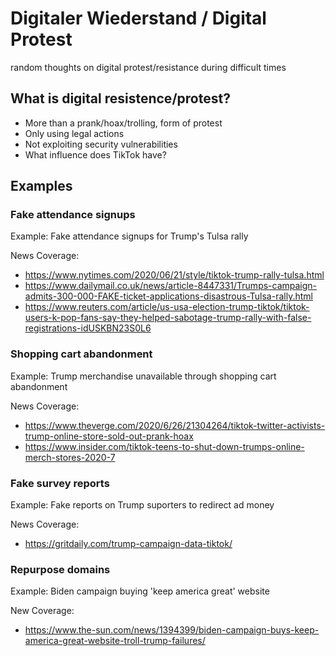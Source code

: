 # Digitaler Wiederstand / Digital Protest
random thoughts on digital protest/resistance during difficult times

## What is digital resistence/protest?
* More than a prank/hoax/trolling, form of protest
* Only using legal actions
* Not exploiting security vulnerabilities
* What influence does TikTok have?

## Examples
### Fake attendance signups
Example: Fake attendance signups for Trump's Tulsa rally

News Coverage:
* https://www.nytimes.com/2020/06/21/style/tiktok-trump-rally-tulsa.html
* https://www.dailymail.co.uk/news/article-8447331/Trumps-campaign-admits-300-000-FAKE-ticket-applications-disastrous-Tulsa-rally.html
* https://www.reuters.com/article/us-usa-election-trump-tiktok/tiktok-users-k-pop-fans-say-they-helped-sabotage-trump-rally-with-false-registrations-idUSKBN23S0L6

### Shopping cart abandonment
Example: Trump merchandise unavailable through shopping cart abandonment

News Coverage:
* https://www.theverge.com/2020/6/26/21304264/tiktok-twitter-activists-trump-online-store-sold-out-prank-hoax
* https://www.insider.com/tiktok-teens-to-shut-down-trumps-online-merch-stores-2020-7

### Fake survey reports
Example: Fake reports on Trump suporters to redirect ad money

News Coverage:
* https://gritdaily.com/trump-campaign-data-tiktok/

### Repurpose domains
Example: Biden campaign buying 'keep america great' website

New Coverage:
* https://www.the-sun.com/news/1394399/biden-campaign-buys-keep-america-great-website-troll-trump-failures/
